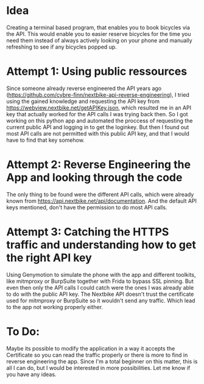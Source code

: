 # Idea
Creating a terminal based program, that enables you to book bicycles via the API. This would enable you to easier reserve bicycles for the time you need them instead of always actively looking on your phone and manually refreshing to see if any bicycles popped up.

# Attempt 1: Using public ressources
Since someone already reverse engineered the API years ago (https://github.com/cybre-finn/nextbike-api-reverse-engineering), I tried using the gained knowledge and requesting the API key from https://webview.nextbike.net/getAPIKey.json, which resulted me in an API key that actually worked for the API calls I was trying back then. So I got working on this python app and automated the proccess of requesting the current public API and logging in to get the loginkey. But then I found out most API calls are not permitted with this public API key, and that I would have to find that key somehow.

# Attempt 2: Reverse Engineering the App and looking through the code
The only thing to be found were the different API calls, which were already known from https://api.nextbike.net/api/documentation. And the default API keys mentioned, don't have the permission to do most API calls.

# Attempt 3: Catching the HTTPS traffic and understanding how to get the right API key
Using Genymotion to simulate the phone with the app and different toolkits, like mitmproxy or BurpSuite together with Frida to bypass SSL pinning. But even then only the API calls I could catch were the ones I was already able to do with the public API key. The Nextbike API doesn't trust the certificate used for mitmproxy or BurpSuite so it wouldn't send any traffic. Which lead to the app not working properly either.

# To Do:
Maybe its possible to modify the application in a way it accepts the Certificate so you can read the traffic properly or there is more to find in reverse engineering the app.
Since I'm a total beginner on this matter, this is all I can do, but I would be interested in more possibilities. Let me know if you have any ideas.